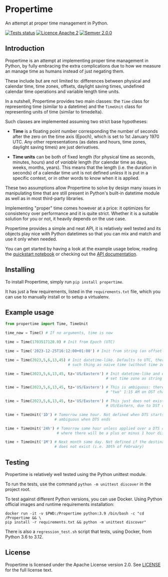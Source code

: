 # Propertime

An attempt at proper time management in Python.

[![Tests status](https://github.com/sarusso/Propertime/actions/workflows/ci.yml/badge.svg)](https://github.com/sarusso/Propertime/actions) [![Licence Apache 2](https://img.shields.io/github/license/sarusso/Propertime)](https://github.com/sarusso/Propertime/blob/main/LICENSE) [![Semver 2.0.0](https://img.shields.io/badge/semver-v2.0.0-blue)](https://semver.org/spec/v2.0.0.html) 


## Introduction


Propertime is an attempt at implementing proper time management in Python, by fully embracing the extra complications due to how we measure an manage time as humans instead of just negating them.

These include but are not limited to: differences between physical and calendar time, time zones, offsets, daylight saving times, undefined calendar time operations and variable length time units.

In a nutshell, Propertime provides two main classes: the ``Time`` class for representing time (similar to a datetime) and the ``TimeUnit`` class for representing units of time (similar to timedelta). 

Such classes are implemented assuming two strict base hypotheses:

- **Time** is a floating point number corresponding the number of seconds after the zero on the time axis (Epoch), which is set to 1st January 1970 UTC. Any other representations (as dates and hours, time zones, daylight saving times) are just derivatives.

- **Time units** can be both of fixed length (for physical time as seconds, minutes, hours) and  of *variable* length (for calendar time as days, weeks, months, years). This means that the length (i.e. the duration in seconds) of a calendar time unit is not defined *unless* it is put in a specific context, or in other words to know when it is applied.


These two assumptions allow Propertime to solve by design many issues in manipulating time that are still present in Python's built-in datetime module as well as in most third-party libraries.

Implementing "proper" time comes however at a price: it optimizes for consistency over performance and it is quite strict. Whether it is a suitable solution for you or not, it heavily depends on the use case.

Propertime provides a simple and neat API, it is relatively well tested and its objects play nice with Python datetimes so that you can mix and match and use it only when needed.

You can get started by having a look at the example usage below, reading the [quickstart notebook](Quickstart.ipynb) or checking out the [API documentation](https://propertime.readthedocs.io).


## Installing

To install Propertime, simply run ``pip install propertime``.

It has just a few requirements, listed in the ``requirements.txt`` file, which you can use to manually install or to setup a virtualenv.


## Example usage

```python
from propertime import Time, TimeUnit

time_now = Time() # If no arguments, time is now

time = Time(1703517120.0) # Init from Epoch (UTC)

time = Time('2023-12-25T16:12:00+01:00') # Init from string (an offset is set)

time = Time(2023,5,6,13,45) # Init datetime-like. Defaults to UTC, there is no
                            # such thing as naive time (without time zone/offset)

time = Time(2023,5,6,13,45, tz='US/Eastern') # Init datetime-like and easily
                                             # set time zone as string

time = Time(2023,5,6,13,45, tz='US/Eastern') # This is ambiguous: there are
                                             # "two" 1:15 AM on DST change

time = Time(2023,5,6,13,45, tz='US/Eastern') # This just does not exist on
                                             # US/Eastern, due to DST change

time + TimeUnit('1D') # Tomorrow same hour. Not defined when DTS starts, and
                      # ambiguous when DTS ends

time + TimeUnit('24h') # Tomorrow same hour unless applied over a DTS change,
                       # where there will be a plus or minus 1 hour difference

time + TimeUnit('1M') # Next month same day. Not defined if the destination day
                      # does not exist (i.e. 30th of February)

```


## Testing

Propertime is relatively well tested using the Python unittest module.

To run the tests, use the command ``python -m unittest discover`` in the project root.

To test against different Python versions, you can use Docker. Using Python official images and runtime requirements installation:

    docker run -it -v $PWD:/Propertime python:3.9 /bin/bash -c "cd /Propertime && \
    pip install -r requirements.txt && python -m unittest discover"
    
There is also a ``regression_test.sh`` script that tests, using Docker, from Python 3.6 to 3.12.


## License
Propertime is licensed under the Apache License version 2.0. See [LICENSE](https://github.com/sarusso/Propertime/blob/master/LICENSE) for the full license text.




